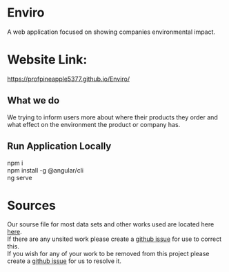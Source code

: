 # Enviro
  A web application focused on showing companies environmental impact.
  
# Website Link:
  https://profpineapple5377.github.io/Enviro/

## What we do
  We trying to inform users more about where their products they order and what effect on the environment the product or company has.

## Run Application Locally
  npm i\
  npm install -g @angular/cli\
  ng serve

# Sources
  Our sourse file for most data sets and other works used are located here [here](src/app/sources/enviro-sources/enviro-sources-dialog.html). <br>
  If there are any unsited work please create a [github issue](https://github.com/ProfPineapple5377/Enviro/issues) for use to correct this. <br>
  If you wish for any of your work to be removed from this project please create a [github issue](https://github.com/ProfPineapple5377/Enviro/issues) for us to resolve it. <br>
  
